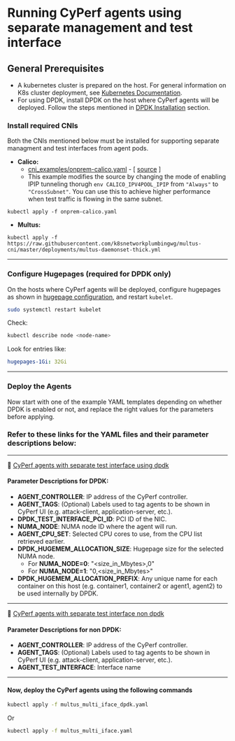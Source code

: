 # Running CyPerf agents using separate management and test interface

## General Prerequisites 
- A kubernetes cluster is prepared on the host. For general information on K8s cluster deployment, see [Kubernetes Documentation](https://kubernetes.io/docs/setup/).
- For using DPDK, install DPDK on the host where CyPerf agents will be deployed. Follow the steps mentioned in [DPDK Installation](../../containers/dpdk/README.md#dpdk-installation) section.

### Install required CNIs

Both the CNIs mentioned below must be installed for supporting separate managment and test interfaces from agent pods.

- **Calico:**   
    - [cni_examples/onprem-calico.yaml](../cni_examples/onprem-calico.yaml) - [ [source](https://docs.projectcalico.org/manifests/calico.yaml) ]    
    - This example modifies the source by changing the mode of enabling IPIP tunneling thorugh `env CALICO_IPV4POOL_IPIP` from `"Always"` to `"CrossSubnet"`. You can use this to achieve higher performance when test traffic is flowing in the same subnet.  
```shell
kubectl apply -f onprem-calico.yaml
```
- **Multus:**

```shell
kubectl apply -f https://raw.githubusercontent.com/k8snetworkplumbingwg/multus-cni/master/deployments/multus-daemonset-thick.yml
```

---

### Configure Hugepages (required for DPDK only)


On the hosts where CyPerf agents will be deployed, configure hugepages as shown in [hugepage configuration](../../containers/dpdk/README.md#hugepage-configuration), and restart `kubelet`.

```bash
sudo systemctl restart kubelet
```

Check:

```bash
kubectl describe node <node-name>
```

Look for entries like:

```yaml
hugepages-1Gi: 32Gi
```

---

### Deploy the Agents

Now start with one of the example YAML templates depending on whether DPDK is enabled or not, and replace the right values for the parameters before applying.

### Refer to these links for the YAML files and their parameter descriptions below: 
---
🔗  [CyPerf agents with separate test interface using dpdk](agent_examples/multus_multi_iface_dpdk.yaml)

#### Parameter Descriptions for DPDK: 
- __AGENT_CONTROLLER__: IP address of the CyPerf controller.
- __AGENT_TAGS__: (Optional) Labels used to tag agents to be shown in CyPerf UI (e.g. attack-client, application-server, etc.).
- __DPDK_TEST_INTERFACE_PCI_ID__: PCI ID of the NIC. 
- __NUMA_NODE__: NUMA node ID where the agent will run. 
- __AGENT_CPU_SET__: Selected CPU cores to use, from the CPU list retrieved earlier. 
- __DPDK_HUGEMEM_ALLOCATION_SIZE__: Hugepage size for the selected NUMA node.
    - For __NUMA_NODE=0__: "<size_in_Mbytes>,0"
    - For __NUMA_NODE=1__: "0,<size_in_Mbytes>" 
- __DPDK_HUGEMEM_ALLOCATION_PREFIX__: Any unique name for each container on this host (e.g. container1, container2 or agent1, agent2) to be used internally by DPDK. 

---

🔗 [CyPerf agents with separate test interface non dpdk](agent_examples/multus_multi_iface.yaml)

#### Parameter Descriptions for non DPDK: 
- __AGENT_CONTROLLER__: IP address of the CyPerf controller.
- __AGENT_TAGS__: (Optional) Labels used to tag agents 	to be shown in CyPerf UI (e.g. attack-client, application-server, etc.). 
- __AGENT_TEST_INTERFACE__: Interface name
---

#### Now, deploy the CyPerf agents using the following commands

```bash
kubectl apply -f multus_multi_iface_dpdk.yaml
```
Or
```bash
kubectl apply -f multus_multi_iface.yaml
```
